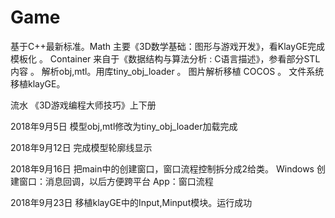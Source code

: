 # Game
基于C++最新标准。Math 主要《3D数学基础：图形与游戏开发》，看KlayGE完成模板化  。
Container 来自于《数据结构与算法分析 : C语言描述》，参看部分STL内容  。
解析obj,mtl。用库tiny_obj_loader 。
图片解析移植 COCOS 。
文件系统移植klayGE。

流水
《3D游戏编程大师技巧》上下册

2018年9月5日
模型obj,mtl修改为tiny_obj_loader加载完成

2018年9月12日
完成模型轮廓线显示

2018年9月16日
把main中的创建窗口，窗口流程控制拆分成2给类。
Windows
创建窗口：消息回调，以后方便跨平台
App：窗口流程

2018年9月23日
移植klayGE中的Input,Minput模块。运行成功
